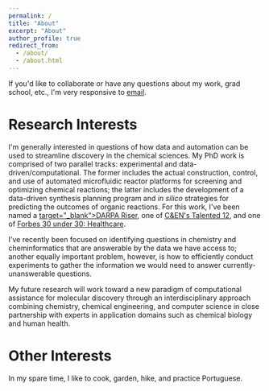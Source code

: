 ```yaml
---
permalink: /
title: "About"
excerpt: "About"
author_profile: true
redirect_from: 
  - /about/
  - /about.html
---
```


If you'd like to collaborate or have any questions about my work, grad school, etc., I'm very responsive to <a href="mailto:ccoley@mit.edu">email</a>. 

Research Interests
======
I'm generally interested in questions of how data and automation can be used to streamline discovery in the chemical sciences. My PhD work is comprised of two parallel tracks: experimental and data-driven/computational. The former includes the actual construction, control, and use of automated microfluidic reactor platforms for screening and optimizing chemical reactions; the latter includes the development of a data-driven synthesis planning program and <em>in silico</em> strategies for predicting the outcomes of organic reactions. For this work, I've been named a <a href="http://news.mit.edu/2018/mit-graduate-student-connor-coley-named-darpa-riser-0716"> target="_blank">DARPA Riser</a>, one of <a href="https://cen.acs.org/articles/96/i33/Connor-Coley.html" target="_blank">C&amp;EN's Talented 12</a>, and one of <a href="https://www.forbes.com/30-under-30/2019/healthcare/" target="_blank">Forbes 30 under 30: Healthcare</a>.<br> 

I've recently been focused on identifying questions in chemistry and cheminformatics that are answerable by the data we have access to; another equally important problem, however, is how to efficiently conduct experiments to gather the information we would need to answer currently-unanswerable questions. <br>

My future research will work toward a new paradigm of computational assistance for molecular discovery through an interdisciplinary approach combining chemistry, chemical engineering, and computer science in close partnership with experts in application domains such as chemical biology and human health.


Other Interests
======
In my spare time, I like to cook, garden, hike, and practice Portuguese.
